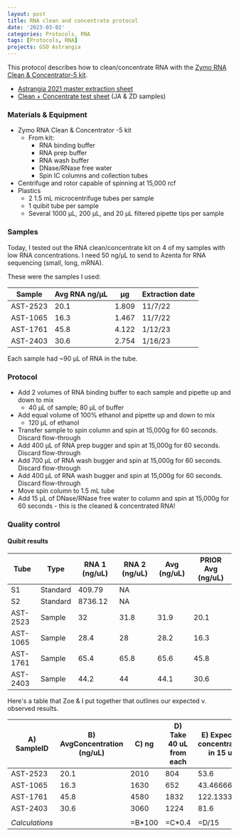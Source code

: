```yaml
---
layout: post
title: RNA clean and concentrate protocol 
date: '2023-03-02'
categories: Protocols, RNA
tags: [Protocols, RNA]
projects: GSO Astrangia 
---
```


This protocol describes how to clean/concentrate RNA with the [Zymo RNA Clean & Concentrator-5 kit](https://www.zymoresearch.com/products/rna-clean-concentrator-5). 

- [Astrangia 2021 master extraction sheet](https://docs.google.com/spreadsheets/d/1inGyWAlwnnSJXvDR5anFCuhebnuQkrmizTKb37Thg_0/edit#gid=1846471493)
- [Clean + Concentrate test sheet](https://docs.google.com/spreadsheets/d/1kxe8YRLCuoOeKmdYfhXtNh23e5-N2kOQmyhU63M7pk0/edit#gid=785181220) (JA & ZD samples)

### Materials & Equipment 

- Zymo RNA Clean & Concentrator -5 kit
	- From kit:
		- RNA binding buffer 
		- RNA prep buffer 
		- RNA wash buffer 
		- DNase/RNase free water
		- Spin IC columns and collection tubes 
- Centrifuge and rotor capable of spinning at 15,000 rcf
- Plastics 
	- 2 1.5 mL microcentrifuge tubes per sample
	- 1 quibit tube per sample 
	- Several 1000 µL, 200 µL, and 20 µL filtered pipette tips per sample

### Samples 

Today, I tested out the RNA clean/concentrate kit on 4 of my samples with low RNA concentrations. I need 50 ng/µL to send to Azenta for RNA sequencing (small, long, mRNA). 

These were the samples I used: 

| Sample   | Avg RNA ng/µL | µg    | Extraction date |
| -------- | ------------- | ----- | --------------- |
| AST-2523 | 20.1          | 1.809 | 11/7/22         |
| AST-1065 | 16.3          | 1.467 | 11/7/22         |
| AST-1761 | 45.8          | 4.122 | 1/12/23         |
| AST-2403 | 30.6          | 2.754 | 1/16/23         |

Each sample had ~90 µL of RNA in the tube. 

### Protocol 

- Add 2 volumes of RNA binding buffer to each sample and pipette up and down to mix 
	- 40 µL of sample; 80 µL of buffer
- Add equal volume of 100% ethanol and pipette up and down to mix 
	- 120 µL of ethanol 
- Transfer sample to spin column and spin at 15,000g for 60 seconds. Discard flow-through 
- Add 400 µL of RNA prep bugger and spin at 15,000g for 60 seconds. Discard flow-through 
- Add 700 µL of RNA wash bugger and spin at 15,000g for 60 seconds. Discard flow-through 
- Add 400 µL of RNA wash bugger and spin at 15,000g for 60 seconds. Discard flow-through 
- Move spin column to 1.5 mL tube
- Add 15 µL of DNase/RNase free water to column and spin at 15,000g for 60 seconds - this is the cleaned & concentrated RNA!

### Quality control 

#### Quibit results 

| Tube     | Type     | RNA 1 (ng/uL) | RNA 2 (ng/uL) | Avg (ng/uL) | PRIOR Avg (ng/uL) |
| -------- | -------- | ------------- | ------------- | ----------- | ----------------- |
| S1       | Standard | 409.79        | NA            |             |                   |
| S2       | Standard | 8736.12       | NA            |             |                   |
| AST-2523 | Sample   | 32            | 31.8          | 31.9        | 20.1              |
| AST-1065 | Sample   | 28.4          | 28            | 28.2        | 16.3              |
| AST-1761 | Sample   | 65.4          | 65.8          | 65.6        | 45.8              |
| AST-2403 | Sample   | 44.2          | 44            | 44.1        | 30.6              |

Here's a table that Zoe & I put together that outlines our expected v. observed results. 

| A) SampleID | B) AvgConcentration (ng/uL) | C) ng  | D) Take 40 uL from each | E) Expected concentration in 15 uL | F) Avg concentration post-kit | G) ng post-kit | % RNA recovered |
| ----------- | --------------------------- | ------ | ----------------------- | ---------------------------------- | ----------------------------- | -------------- | --------------- |
| AST-2523    | 20.1                        | 2010   | 804                     | 53.6                               | 31.9                          | 478.5          | 0.5951493       |
| AST-1065    | 16.3                        | 1630   | 652                     | 43.4666667                         | 28.2                          | 423            | 0.648773        |
| AST-1761    | 45.8                        | 4580   | 1832                    | 122.133333                         | 65.6                          | 984            | 0.5371179       |
| AST-2403    | 30.6                        | 3060   | 1224                    | 81.6                               | 44.1                          | 661.5          | 0.5404412       |
|             |                             |        |                         |                                    |                               |                |                 |
| *Calculations*             |                             | =B\*100 | =C\*0.4                  | =D/15                               |                               | =H\*15          | =G/D             |